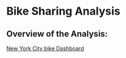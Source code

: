 # Bike Sharing Analysis

## Overview of the Analysis:

[New York City bike Dashboard](https://public.tableau.com/app/profile/dhivya5143/viz/NYCBikeChallenge_16274960011200/NYCCitibikeanalysis?publish=yes)
